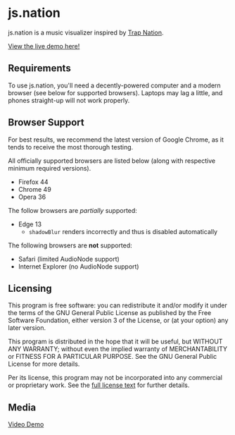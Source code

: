 # js.nation

js.nation is a music visualizer inspired by [Trap Nation](https://www.youtube.com/user/AllTrapNation).

[View the live demo here!](//jsn.caseif.net)

## Requirements

To use js.nation, you'll need a decently-powered computer and a modern browser (see below for supported browsers).
Laptops may lag a little, and phones straight-up will not work properly.

## Browser Support

For best results, we recommend the latest version of Google Chrome, as it tends to receive the most thorough testing.

All officially supported browsers are listed below (along with respective minimum required versions).

- Firefox 44
- Chrome 49
- Opera 36

The follow browsers are *partially* supported:

- Edge 13
    - `shadowBlur` renders incorrectly and thus is disabled automatically

The following browsers are **not** supported:

- Safari (limited AudioNode support)
- Internet Explorer (no AudioNode support)

## Licensing

This program is free software: you can redistribute it and/or modify it under the terms of the GNU General Public
License as published by the Free Software Foundation, either version 3 of the License, or (at your option) any later
version.

This program is distributed in the hope that it will be useful, but WITHOUT ANY WARRANTY; without even the implied
warranty of MERCHANTABILITY or FITNESS FOR A PARTICULAR  PURPOSE. See the GNU General Public License for more details.

Per its license, this program may not be incorporated into any commercial or proprietary work. See the
[full license text](https://opensource.org/licenses/GPL-3.0) for further details.

## Media

[Video Demo](https://youtu.be/KN19Ip8mD_k)
